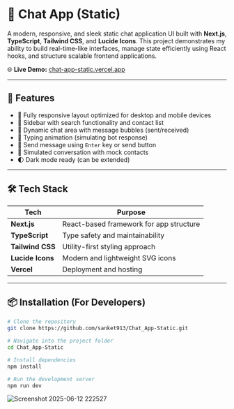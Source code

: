 # 💬 Chat App (Static)

A modern, responsive, and sleek static chat application UI built with **Next.js**, **TypeScript**, **Tailwind CSS**, and **Lucide Icons**. This project demonstrates my ability to build real-time-like interfaces, manage state efficiently using React hooks, and structure scalable frontend applications.

🌐 **Live Demo:** [chat-app-static.vercel.app](https://chat-app-static.vercel.app)

---

## 🚀 Features

- 📱 Fully responsive layout optimized for desktop and mobile devices
- 🧭 Sidebar with search functionality and contact list
- 🔄 Dynamic chat area with message bubbles (sent/received)
- 🤖 Typing animation (simulating bot response)
- 📩 Send message using `Enter` key or send button
- 📲 Simulated conversation with mock contacts
- 🌓 Dark mode ready (can be extended)

---

## 🛠️ Tech Stack

| Tech          | Purpose                                 |
|---------------|------------------------------------------|
| **Next.js**   | React-based framework for app structure  |
| **TypeScript**| Type safety and maintainability          |
| **Tailwind CSS** | Utility-first styling approach         |
| **Lucide Icons** | Modern and lightweight SVG icons       |
| **Vercel**    | Deployment and hosting                   |

---
## 📦 Installation (For Developers)

```bash
# Clone the repository
git clone https://github.com/sanket913/Chat_App-Static.git

# Navigate into the project folder
cd Chat_App-Static

# Install dependencies
npm install

# Run the development server
npm run dev
```
![Screenshot 2025-06-12 222527](https://github.com/user-attachments/assets/17fd6f70-5449-4329-9c1e-ea6c8788adbd)


